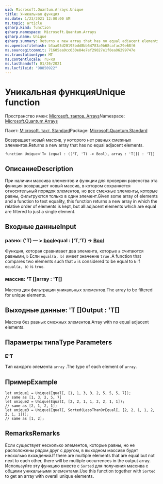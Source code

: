 ```yaml
---
uid: Microsoft.Quantum.Arrays.Unique
title: Уникальная функция
ms.date: 1/23/2021 12:00:00 AM
ms.topic: article
qsharp.kind: function
qsharp.namespace: Microsoft.Quantum.Arrays
qsharp.name: Unique
qsharp.summary: Returns a new array that has no equal adjacent elements.
ms.openlocfilehash: b3aa03d20195bdd8bb64783a9b68cafac29e68f6
ms.sourcegitcommit: 71605ea9cc630e84e7ef29027e1f0ea06299747e
ms.translationtype: MT
ms.contentlocale: ru-RU
ms.lasthandoff: 01/26/2021
ms.locfileid: "98850922"
---
```

# <a name="unique-function"></a><span data-ttu-id="66cd1-102">Уникальная функция</span><span class="sxs-lookup"><span data-stu-id="66cd1-102">Unique function</span></span>

<span data-ttu-id="66cd1-103">Пространство имен: [Microsoft. тактов. Arrays](xref:Microsoft.Quantum.Arrays)</span><span class="sxs-lookup"><span data-stu-id="66cd1-103">Namespace: [Microsoft.Quantum.Arrays](xref:Microsoft.Quantum.Arrays)</span></span>

<span data-ttu-id="66cd1-104">Пакет: [Microsoft. такт. Standard](https://nuget.org/packages/Microsoft.Quantum.Standard)</span><span class="sxs-lookup"><span data-stu-id="66cd1-104">Package: [Microsoft.Quantum.Standard](https://nuget.org/packages/Microsoft.Quantum.Standard)</span></span>


<span data-ttu-id="66cd1-105">Возвращает новый массив, у которого нет равных смежных элементов.</span><span class="sxs-lookup"><span data-stu-id="66cd1-105">Returns a new array that has no equal adjacent elements.</span></span>

```qsharp
function Unique<'T> (equal : (('T, 'T) -> Bool), array : 'T[]) : 'T[]
```


## <a name="description"></a><span data-ttu-id="66cd1-106">Описание</span><span class="sxs-lookup"><span data-stu-id="66cd1-106">Description</span></span>

<span data-ttu-id="66cd1-107">При наличии массива элементов и функции для проверки равенства эта функция возвращает новый массив, в котором сохраняется относительный порядок элементов, но все смежные элементы, которые равны, фильтруются только в один элемент.</span><span class="sxs-lookup"><span data-stu-id="66cd1-107">Given some array of elements and a function to test equality, this function returns a new array in which the relative order of elements is kept, but all adjacent elements which are equal are filtered to just a single element.</span></span>

## <a name="input"></a><span data-ttu-id="66cd1-108">Входные данные</span><span class="sxs-lookup"><span data-stu-id="66cd1-108">Input</span></span>

### <a name="equal--tt---bool"></a><span data-ttu-id="66cd1-109">равно: ('T) — > [bool](xref:microsoft.quantum.lang-ref.bool)</span><span class="sxs-lookup"><span data-stu-id="66cd1-109">equal : ('T,'T) -> [Bool](xref:microsoft.quantum.lang-ref.bool)</span></span>

<span data-ttu-id="66cd1-110">Функция, которая сравнивает два элемента, которые `a` считаются равными, `b` Если `equal(a, b)` имеет значение `true` .</span><span class="sxs-lookup"><span data-stu-id="66cd1-110">A function that compares two elements such that `a` is considered to be equal to `b` if `equal(a, b)` is `true`.</span></span>


### <a name="array--t"></a><span data-ttu-id="66cd1-111">массив: 'T []</span><span class="sxs-lookup"><span data-stu-id="66cd1-111">array : 'T[]</span></span>

<span data-ttu-id="66cd1-112">Массив для фильтрации уникальных элементов.</span><span class="sxs-lookup"><span data-stu-id="66cd1-112">The array to be filtered for unique elements.</span></span>



## <a name="output--t"></a><span data-ttu-id="66cd1-113">Выходные данные: 'T []</span><span class="sxs-lookup"><span data-stu-id="66cd1-113">Output : 'T[]</span></span>

<span data-ttu-id="66cd1-114">Массив без равных смежных элементов.</span><span class="sxs-lookup"><span data-stu-id="66cd1-114">Array with no equal adjacent elements.</span></span>

## <a name="type-parameters"></a><span data-ttu-id="66cd1-115">Параметры типа</span><span class="sxs-lookup"><span data-stu-id="66cd1-115">Type Parameters</span></span>

### <a name="t"></a><span data-ttu-id="66cd1-116">Е</span><span class="sxs-lookup"><span data-stu-id="66cd1-116">'T</span></span>

<span data-ttu-id="66cd1-117">Тип каждого элемента `array` .</span><span class="sxs-lookup"><span data-stu-id="66cd1-117">The type of each element of `array`.</span></span>

## <a name="example"></a><span data-ttu-id="66cd1-118">Пример</span><span class="sxs-lookup"><span data-stu-id="66cd1-118">Example</span></span>

```qsharp
let unique1 = Unique(EqualI, [1, 1, 3, 3, 2, 5, 5, 5, 7]);
// same as [1, 3, 2, 5, 7]
let unique2 = Unique(EqualI, [2, 2, 1, 1, 2, 2, 1, 1]);
// same as [2, 1, 2, 1];
let unique3 = Unique(EqualI, Sorted(LessThanOrEqualI, [2, 2, 1, 1, 2, 2, 1, 1]));
// same as [1, 2];
```

## <a name="remarks"></a><span data-ttu-id="66cd1-119">Remarks</span><span class="sxs-lookup"><span data-stu-id="66cd1-119">Remarks</span></span>

<span data-ttu-id="66cd1-120">Если существует несколько элементов, которые равны, но не расположены рядом друг с другом, в выходном массиве будет несколько вхождений.</span><span class="sxs-lookup"><span data-stu-id="66cd1-120">If there are multiple elements that are equal but not next to each other, there will be multiple occurrences in the output array.</span></span>  <span data-ttu-id="66cd1-121">Используйте эту функцию вместе с `Sorted` для получения массива с общими уникальными элементами.</span><span class="sxs-lookup"><span data-stu-id="66cd1-121">Use this function together with `Sorted` to get an array with overall unique elements.</span></span>